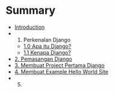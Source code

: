 # Summary

* [Introduction](README.md)
* 1. Perkenalan Django
  * [1.0 Apa itu Django?](bab1/1_0-apa-itu-django.md)
  * [1.1 Kenapa Django?](bab1/1_1-kenapa-django.md)
* [2. Pemasangan Django](bab2/2_0-pemasangan-django.md)
* [3. Membuat Project Pertama Django](bab3/3_0-membuat-project-pertama-django.md)
* [4. Membuat Example Hello World Site](membuat-example-hello-world-site.md)
* 5.

